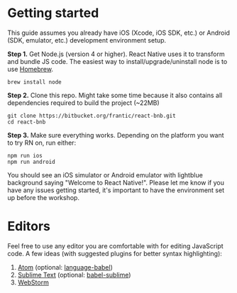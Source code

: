 # Getting started

This guide assumes you already have iOS (Xcode, iOS SDK, etc.) or Android (SDK, emulator, etc.) development environment setup.

**Step 1.** Get Node.js (version 4 or higher). React Native uses it to transform and bundle JS code. The easiest way to install/upgrade/uninstall node is to use [Homebrew](http://brew.sh/).

    brew install node

**Step 2.** Clone this repo. Might take some time because it also contains all dependencies required to build the project (~22MB)

    git clone https://bitbucket.org/frantic/react-bnb.git
    cd react-bnb

**Step 3.** Make sure everything works. Depending on the platform you want to try RN on, run either:

    npm run ios
    npm run android

You should see an iOS simulator or Android emulator with lightblue background saying "Welcome to React Native!". Please let me know if you have any issues getting started, it's important to have the environment set up before the workshop.

# Editors

Feel free to use any editor you are comfortable with for editing JavaScript code. A few ideas (with suggested plugins for better syntax highlighting):

1. [Atom](https://atom.io) (optional: [language-babel](https://atom.io/packages/language-babel))
2. [Sublime Text](https://www.sublimetext.com/3) (optional: [babel-sublime](https://github.com/babel/babel-sublime))
3. [WebStorm](https://www.jetbrains.com/webstorm/)
